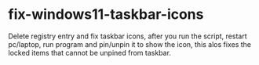 # fix-windows11-taskbar-icons
Delete registry entry and fix taskbar icons, after you run the script, restart pc/laptop, run program and pin/unpin it to show the icon, this alos fixes the locked items that cannot be unpined from taskbar.

